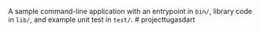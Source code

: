 A sample command-line application with an entrypoint in `bin/`, library code
in `lib/`, and example unit test in `test/`.
#   p r o j e c t t u g a s d a r t  
 